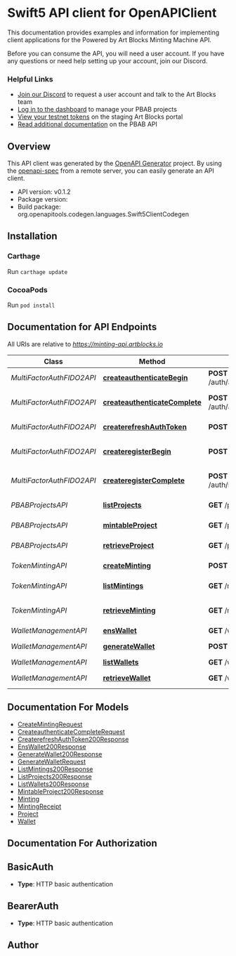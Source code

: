 # Swift5 API client for OpenAPIClient

This documentation provides examples and information for implementing client applications for the Powered by Art Blocks Minting Machine API.

Before you can consume the API, you will need a user account. If you have any questions or need help setting up your account, join our Discord.

### Helpful Links

- [Join our Discord](https://discord.com/invite/artblocks) to request a user account and talk to the Art Blocks team
- [Log in to the dashboard](/admin/login) to manage your PBAB projects
- [View your testnet tokens](http://artist-staging.artblocks.io/) on the staging Art Blocks portal
- [Read additional documentation](https://docs.artblocks.io/creator-docs/powered-by-art-blocks-pbab-onboarding/pbab-101/) on the PBAB API


## Overview
This API client was generated by the [OpenAPI Generator](https://openapi-generator.tech) project.  By using the [openapi-spec](https://github.com/OAI/OpenAPI-Specification) from a remote server, you can easily generate an API client.

- API version: v0.1.2
- Package version: 
- Build package: org.openapitools.codegen.languages.Swift5ClientCodegen

## Installation

### Carthage

Run `carthage update`

### CocoaPods

Run `pod install`

## Documentation for API Endpoints

All URIs are relative to *https://minting-api.artblocks.io*

Class | Method | HTTP request | Description
------------ | ------------- | ------------- | -------------
*MultiFactorAuthFIDO2API* | [**createauthenticateBegin**](docs/MultiFactorAuthFIDO2API.md#createauthenticatebegin) | **POST** /auth/authenticate/begin | Retrieve FIDO2 key
*MultiFactorAuthFIDO2API* | [**createauthenticateComplete**](docs/MultiFactorAuthFIDO2API.md#createauthenticatecomplete) | **POST** /auth/authenticate/complete | Authenticate FIDO2 device
*MultiFactorAuthFIDO2API* | [**createrefreshAuthToken**](docs/MultiFactorAuthFIDO2API.md#createrefreshauthtoken) | **POST** /auth/refresh-token | Refresh auth token
*MultiFactorAuthFIDO2API* | [**createregisterBegin**](docs/MultiFactorAuthFIDO2API.md#createregisterbegin) | **POST** /auth/register/begin | Register FIDO2 device
*MultiFactorAuthFIDO2API* | [**createregisterComplete**](docs/MultiFactorAuthFIDO2API.md#createregistercomplete) | **POST** /auth/register/complete | Complete FIDO2 registration
*PBABProjectsAPI* | [**listProjects**](docs/PBABProjectsAPI.md#listprojects) | **GET** /project | List machine projects
*PBABProjectsAPI* | [**mintableProject**](docs/PBABProjectsAPI.md#mintableproject) | **GET** /project/{id}/mintable | Check if mintable
*PBABProjectsAPI* | [**retrieveProject**](docs/PBABProjectsAPI.md#retrieveproject) | **GET** /project/{id} | Retrieve project
*TokenMintingAPI* | [**createMinting**](docs/TokenMintingAPI.md#createminting) | **POST** /minting | Mint new token
*TokenMintingAPI* | [**listMintings**](docs/TokenMintingAPI.md#listmintings) | **GET** /minting | List token receipts
*TokenMintingAPI* | [**retrieveMinting**](docs/TokenMintingAPI.md#retrieveminting) | **GET** /minting/{id} | Retrieve token receipt
*WalletManagementAPI* | [**ensWallet**](docs/WalletManagementAPI.md#enswallet) | **GET** /wallet/ens | ENS lookup
*WalletManagementAPI* | [**generateWallet**](docs/WalletManagementAPI.md#generatewallet) | **POST** /wallet/generate | Generate a new wallet
*WalletManagementAPI* | [**listWallets**](docs/WalletManagementAPI.md#listwallets) | **GET** /wallet | List wallets
*WalletManagementAPI* | [**retrieveWallet**](docs/WalletManagementAPI.md#retrievewallet) | **GET** /wallet/{id} | Retrieve public key


## Documentation For Models

 - [CreateMintingRequest](docs/CreateMintingRequest.md)
 - [CreateauthenticateCompleteRequest](docs/CreateauthenticateCompleteRequest.md)
 - [CreaterefreshAuthToken200Response](docs/CreaterefreshAuthToken200Response.md)
 - [EnsWallet200Response](docs/EnsWallet200Response.md)
 - [GenerateWallet200Response](docs/GenerateWallet200Response.md)
 - [GenerateWalletRequest](docs/GenerateWalletRequest.md)
 - [ListMintings200Response](docs/ListMintings200Response.md)
 - [ListProjects200Response](docs/ListProjects200Response.md)
 - [ListWallets200Response](docs/ListWallets200Response.md)
 - [MintableProject200Response](docs/MintableProject200Response.md)
 - [Minting](docs/Minting.md)
 - [MintingReceipt](docs/MintingReceipt.md)
 - [Project](docs/Project.md)
 - [Wallet](docs/Wallet.md)


## Documentation For Authorization


## BasicAuth

- **Type**: HTTP basic authentication

## BearerAuth

- **Type**: HTTP basic authentication


## Author



